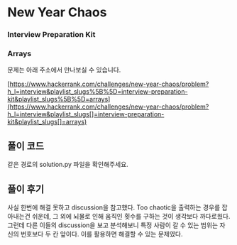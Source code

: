 # New Year Chaos

### Interview Preparation Kit

### Arrays



문제는 아래 주소에서 만나보실 수 있습니다.

[https://www.hackerrank.com/challenges/new-year-chaos/problem?h_l=interview&playlist_slugs%5B%5D=interview-preparation-kit&playlist_slugs%5B%5D=arrays](https://www.hackerrank.com/challenges/new-year-chaos/problem?h_l=interview&playlist_slugs[]=interview-preparation-kit&playlist_slugs[]=arrays)



## 풀이 코드

같은 경로의 solution.py 파일을 확인해주세요.



## 풀이 후기
사실 한번에 해결 못하고 discussion을 참고했다.
Too chaotic을 출력하는 경우를 잡아내는건 쉬운데, 그 외에 뇌물로 인해 움직인 횟수를 구하는 것이 생각보다 까다로웠다. 그런데 다른 이들의 discussion을 보고 분석해보니 특정 사람이 갈 수 있는 범위는 자신의 번호보다 두 칸 앞이다. 이를 활용하면 해결할 수 있는 문제였다.
